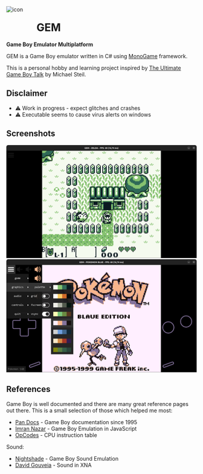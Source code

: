 <img align="left" width="80" height="80" src="GEM.Desktop/icon.ico" alt="icon">

# GEM
**Game Boy Emulator Multiplatform**

GEM is a Game Boy emulator written in C# using [MonoGame](https://www.monogame.org/) framework.

This is a personal hobby and learning project inspired by [The Ultimate Game Boy Talk](https://media.ccc.de/v/33c3-8029-the_ultimate_game_boy_talk) by Michael Steil.

## Disclaimer
- :warning: Work in progress - expect glitches and crashes 
- :warning: Executable seems to cause virus alerts on windows

## Screenshots
<img src="screenshot01.png" alt="screenshot01">

<img src="screenshot02.png" alt="screenshot02">

## References
Game Boy is well documented and there are many great reference pages out there. This is a small selection of those which helped me most:
- [Pan Docs](https://gbdev.io/pandocs/About.html) - Game Boy documentation since 1995
- [Imran Nazar](http://imrannazar.com/GameBoy-Emulation-in-JavaScript:-The-CPU) - Game Boy Emulation in JavaScript
- [OpCodes](https://gbdev.io/gb-opcodes/optables/) - CPU instruction table

Sound:
- [Nightshade](https://nightshade256.github.io/2021/03/27/gb-sound-emulation.html) - Game Boy Sound Emulation
- [David Gouveia](https://www.david-gouveia.com/creating-a-basic-synth-in-xna-part-i) - Sound in XNA
